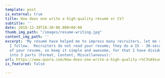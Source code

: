 ```yaml
---
template: post
is_external: true
title: How does one write a high-quality résumé or CV?
subtitle: ''
date: 2018-12-30T18:30:00.000+00:00
thumb_img_path: "/images/resume-writing.jpg"
content_img_path: ''
excerpt: 'My résumé have helped me to impress many recruiters, let me share some practices
  I follow.  Recruiters do not read your resume; they do a 15 - 30-second "spot check"
  of your resume, so keep it simple and awesome, for that I have divided my answer
  into 3 parts (Format, Content, Miscellaneous):'
url: https://www.quora.com/How-does-one-write-a-high-quality-r%C3%A9sum%C3%A9-or-CV/answers/20024508
is_featured: false

---
```

